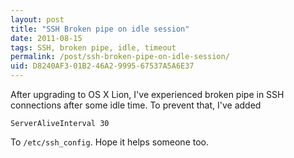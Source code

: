 ```yaml
---
layout: post
title: "SSH Broken pipe on idle session"
date: 2011-08-15
tags: SSH, broken pipe, idle, timeout
permalink: /post/ssh-broken-pipe-on-idle-session/
uid: D8240AF3-01B2-46A2-9995-67537A5A6E37
---
```

After upgrading to OS X Lion, I've experienced broken pipe in SSH connections after some idle time. To prevent that, I've added

    ServerAliveInterval 30
To `/etc/ssh_config`. Hope it helps someone too.
